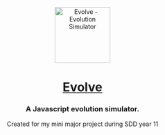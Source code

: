 <div align="center">
     <img src="https://raw.githubusercontent.com/jean1398reborn/evolution/master/icons/android-chrome-512x512.png" alt="Evolve - Evolution Simulator" height="128">
  <h1><strong><a href="https://stellaurora.github.io/Evolve/">Evolve</a></strong></h1>
</div>

<div align="center">
  <h3 align="center">
     A Javascript evolution simulator.
  </h3>
  Created for my mini major project during SDD year 11
</p>
